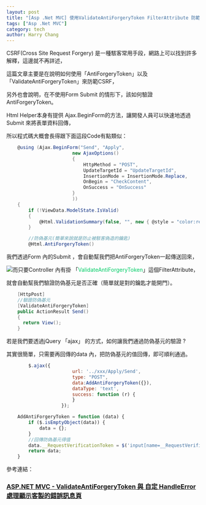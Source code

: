 ```yaml
---
layout: post
title: "[Asp .Net MVC] 使用ValidateAntiForgeryToken FilterAttribute 防範CSRF攻擊!"
tags: ["Asp .Net MVC"]
category: tech
author: Harry Chang
---
```


CSRF(Cross Site Request Forgery) 是一種駭客常用手段，網路上可以找到許多解釋，這邊就不再詳述，

這篇文章主要是在說明如何使用「AntiForgeryToken」以及「ValidateAntiForgeryToken」來防範CSRF，

另外也會說明，在不使用Form Submit 的情形下，該如何驗證AntiForgeryToken。

 <!--more-->

Html Helper本身有提供 Ajax.BeginForm的方法，讓開發人員可以快速地透過Submit 來將表單資料回傳，

所以程式碼大概會長得跟下面這段Code有點類似：

~~~ cs 
    @using (Ajax.BeginForm("Send", "Apply",
                        new AjaxOptions()
                        {
                            HttpMethod = "POST",
                            UpdateTargetId = "UpdateTargetId",
                            InsertionMode = InsertionMode.Replace,
                            OnBegin = "CheckContent",
                            OnSuccess = "OnSuccess"
                        }
                        ))
    {
        if (!ViewData.ModelState.IsValid)
        {
            @Html.ValidationSummary(false, "", new { @style = "color:red;" })
        }

        //防偽基元(簡單來說就是防止被駭客偽造的鑰匙)
        @Html.AntiForgeryToken()
~~~

我們透過Form 內的Submit ，會自動幫我們把AntiForgeryToken一起傳送回來，

![](https://az787680.vo.msecnd.net/user/harry/460952a4-a3d5-4332-8ea2-acba7c7495f5/1462500113_76306.png)而只要Controller 內有掛 「<span style="color:#00cc66;">ValidateAntiForgeryToken</span>」這個FilterAttribute，

就會自動幫我們驗證防偽基元是否正確（簡單就是對的鑰匙才能開門）。

~~~ cs 
    [HttpPost]
    //驗證防偽基元
    [ValidateAntiForgeryToken]
    public ActionResult Send()
    {
      return View();
    }
~~~

若是我們要透過jQuery 「ajax」 的方式，如何讓我們通過防偽基元的驗證 ?

其實很簡單，只需要再回傳的data 內，把防偽基元的值回傳，即可順利通過。

~~~ javascript
        $.ajax({
                        url: '../xxx/Apply/Send',
                        type: "POST",
                        data:AddAntiForgeryToken({}),
                        dataType: 'text',
                        success: function (r) {
                        }
                    });
~~~

~~~ javascript
    AddAntiForgeryToken = function (data) {
        if ($.isEmptyObject(data)) {
            data = {};
        }
        //回傳防偽基元得值
        data.__RequestVerificationToken = $('input[name=__RequestVerificationToken]').val();
        return data;
    }
~~~

參考連結：

### [ASP.NET MVC - ValidateAntiForgeryToken 與 自定 HandleError 處理顯示客製的錯誤訊息頁](http://kevintsengtw.blogspot.tw/2013/01/aspnet-mvc-validateantiforgerytoken.html)